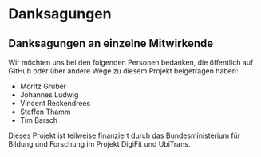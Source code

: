 Danksagungen
===============

## Danksagungen an einzelne Mitwirkende

Wir möchten uns bei den folgenden Personen bedanken, die öffentlich auf GitHub 
oder über andere Wege zu diesem Projekt beigetragen haben:

* Moritz Gruber
* Johannes Ludwig
* Vincent Reckendrees
* Steffen Thamm
* Tim Barsch

Dieses Projekt ist teilweise finanziert durch das Bundesministerium für Bildung und Forschung im Projekt DigiFit und UbiTrans.
